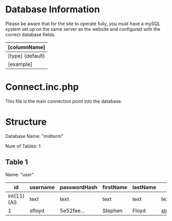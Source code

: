 # Database Information
Please be aware that for the site to operate fully, you must have a mySQL system set up on the same server as the website and configured with the correct database fields.

| [columnName]     |
|------------------|
| [type] (default) |
| [example]        |

# Connect.inc.php
This file is the main connection point into the database.


# Structure
Database Name: "midterm"

Num of Tables: 1

## Table 1
Name: "user"

| id           | username | passwordHash | firstName | lastName | email               | teacher |
|--------------|----------|--------------|-----------|----------|---------------------|---------|
| int(11) (AI) | text     | text         | text      | text     | text                | int(11) |
| 1            | sfloyd   | 5e52fee...   | Stephen   | Floyd    | stephen@example.com | 0       |